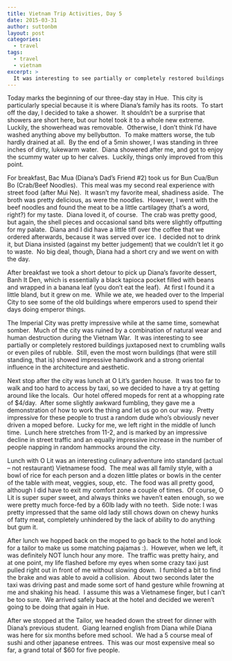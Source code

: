 ```yaml
---
title: Vietnam Trip Activities, Day 5
date: 2015-03-31
author: suttonbm
layout: post
categories:
  - travel
tags:
  - travel
  - vietnam
excerpt: >
  It was interesting to see partially or completely restored buildings juxtaposed next to crumbling walls or even piles of rubble...
---
```

Today marks the beginning of our three-day stay in Hue.  This city is particularly special because it is where Diana&#8217;s family has its roots.  To start off the day, I decided to take a shower.  It shouldn&#8217;t be a surprise that showers are short here, but our hotel took it to a whole new extreme.  Luckily, the showerhead was removable.  Otherwise, I don&#8217;t think I&#8217;d have washed anything above my bellybutton.  To make matters worse, the tub hardly drained at all.  By the end of a 5min shower, I was standing in three inches of dirty, lukewarm water.  Diana showered after me, and got to enjoy the scummy water up to her calves.  Luckily, things only improved from this point.

For breakfast, Bac Mua (Diana&#8217;s Dad&#8217;s Friend #2) took us for Bun Cua/Bun Bo (Crab/Beef Noodles).  This meal was my second real experience with street food (after Mui Ne).  It wasn&#8217;t my favorite meal, shadiness aside.  The broth was pretty delicious, as were the noodles.  However, I went with the beef noodles and found the meat to be a little cartilagey (that&#8217;s a word, right?) for my taste.  Diana loved it, of course.  The crab was pretty good, but again, the shell pieces and occasional sand bits were slightly offputting for my palate.  Diana and I did have a little tiff over the coffee that we ordered afterwards, because it was served over ice.  I decided not to drink it, but Diana insisted (against my better judgement) that we couldn&#8217;t let it go to waste.  No big deal, though, Diana had a short cry and we went on with the day.

After breakfast we took a short detour to pick up Diana&#8217;s favorite dessert, Banh It Den, which is essentially a black tapioca pocket filled with beans and wrapped in a banana leaf (you don&#8217;t eat the leaf).  At first I found it a little bland, but it grew on me.  While we ate, we headed over to the Imperial City to see some of the old buildings where emperors used to spend their days doing emperor things.

The Imperial City was pretty impressive while at the same time, somewhat somber.  Much of the city was ruined by a combination of natural wear and human destruction during the Vietnam War.  It was interesting to see partially or completely restored buildings juxtaposed next to crumbling walls or even piles of rubble.  Still, even the most worn buildings (that were still standing, that is) showed impressive handiwork and a strong oriental influence in the architecture and aesthetic.

Next stop after the city was lunch at O Lit&#8217;s garden house.  It was too far to walk and too hard to access by taxi, so we decided to have a try at getting around like the locals.  Our hotel offered mopeds for rent at a whopping rate of $4/day.  After some slightly awkward fumbling, they gave me a demonstration of how to work the thing and let us go on our way.  Pretty impressive for these people to trust a random dude who&#8217;s obviously never driven a moped before.  Lucky for me, we left right in the middle of lunch time.  Lunch here stretches from 11-2, and is marked by an impressive decline in street traffic and an equally impressive increase in the number of people napping in random hammocks around the city.

Lunch with O Lit was an interesting culinary adventure into standard (actual &#8211; not restaurant) Vietnamese food.  The meal was all family style, with a bowl of rice for each person and a dozen little plates or bowls in the center of the table with meat, veggies, soup, etc.  The food was all pretty good, although I did have to exit my comfort zone a couple of times.  Of course, O Lit is super super sweet, and always thinks we haven&#8217;t eaten enough, so we were pretty much force-fed by a 60lb lady with no teeth.  Side note: I was pretty impressed that the same old lady still chows down on chewy hunks of fatty meat, completely unhindered by the lack of ability to do anything but gum it.

After lunch we hopped back on the moped to go back to the hotel and look for a tailor to make us some matching pajamas :).  However, when we left, it was definitely NOT lunch hour any more.  The traffic was pretty hairy, and at one point, my life flashed before my eyes when some crazy taxi just pulled right out in front of me without slowing down.  I fumbled a bit to find the brake and was able to avoid a collision.  About two seconds later the taxi was driving past and made some sort of hand gesture while frowning at me and shaking his head.  I assume this was a Vietnamese finger, but I can&#8217;t be too sure.  We arrived safely back at the hotel and decided we weren&#8217;t going to be doing that again in Hue.

After we stopped at the Tailor, we headed down the street for dinner with Diana&#8217;s previous student.  Giang learned english from Diana while Diana was here for six months before med school.  We had a 5 course meal of sushi and other japanese entrees.  This was our most expensive meal so far, a grand total of $60 for five people.
